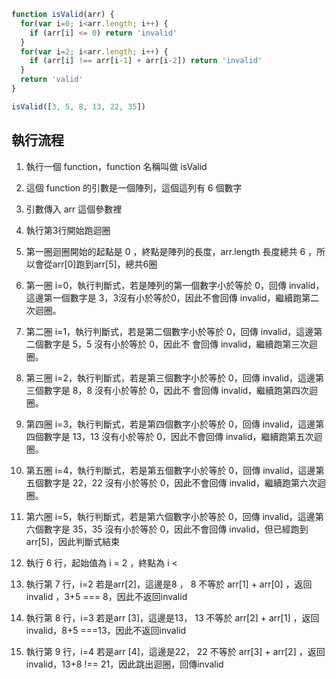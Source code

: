 ``` js
function isValid(arr) {
  for(var i=0; i<arr.length; i++) {
    if (arr[i] <= 0) return 'invalid'
  }
  for(var i=2; i<arr.length; i++) {
    if (arr[i] !== arr[i-1] + arr[i-2]) return 'invalid'
  }
  return 'valid'
}

isValid([3, 5, 8, 13, 22, 35])
```

## 執行流程
1. 執行一個 function，function 名稱叫做 isValid
2. 這個 function 的引數是一個陣列，這個這列有 6 個數字
3. 引數傳入 arr 這個參數裡
4. 執行第3行開始跑迴圈
5. 第一圈迴圈開始的起點是 0 ，終點是陣列的長度，arr.length 長度總共 6 ，所以會從arr[0]跑到arr[5]，總共6圈
6. 第一圈 i=0，執行判斷式，若是陣列的第一個數字小於等於 0，回傳 invalid，這邊第一個數字是 3，3沒有小於等於0，因此不會回傳 invalid，繼續跑第二次迴圈。
7. 第二圈 i=1，執行判斷式，若是第二個數字小於等於 0，回傳 invalid，這邊第二個數字是 5，5 沒有小於等於 0，因此不
   會回傳 invalid，繼續跑第三次迴圈。
8. 第三圈 i=2，執行判斷式，若是第三個數字小於等於 0，回傳 invalid，這邊第三個數字是 8，8 沒有小於等於 0，因此不
   會回傳 invalid，繼續跑第四次迴圈。
9. 第四圈 i=3，執行判斷式，若是第四個數字小於等於 0，回傳 invalid，這邊第四個數字是 13，13 沒有小於等於 0，因此不會回傳 invalid，繼續跑第五次迴圈。
10. 第五圈 i=4，執行判斷式，若是第五個數字小於等於 0，回傳 invalid，這邊第五個數字是 22，22 沒有小於等於 0，因此不會回傳 invalid，繼續跑第六次迴圈。
11. 第六圈 i=5，執行判斷式，若是第六個數字小於等於 0，回傳 invalid，這邊第六個數字是 35，35 沒有小於等於 0，因此不會回傳 invalid，但已經跑到arr[5]，因此判斷式結束

12. 執行 6 行，起始值為 i = 2 ，終點為 i < 
13. 執行第 7 行，i=2 若是arr[2]，這邊是8 ， 8 不等於 arr[1] + arr[0] ，返回invalid ，3+5 === 8，因此不返回invalid
14. 執行第 8 行，i=3 若是arr [3]，這邊是13， 13 不等於 arr[2] + arr[1] ，返回invalid，8+5 ===13，因此不返回invalid
15. 執行第 9 行，i=4 若是arr [4]，這邊是22， 22 不等於 arr[3] + arr[2] ，返回invalid，13+8 !== 21，因此跳出迴圈，回傳invalid